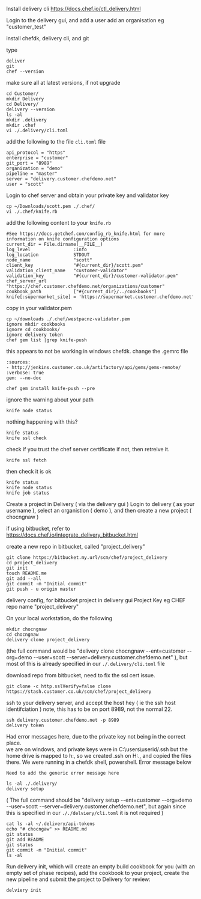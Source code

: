Install delivery cli
https://docs.chef.io/ctl_delivery.html

Login to the delivery gui, and add a user
add an organisation eg "customer_test"

install chefdk, delivery cli, and git

type
```
deliver
git
chef --version
```
make sure all at latest versions, if not upgrade

```
cd Customer/
mkdir Delivery
cd Delivery/
delivery --version
ls -al
mkdir .delivery
mkdir .chef
vi ./.delivery/cli.toml
```
add the following to the file `cli.toml` file
```
api_protocol = "https"
enterprise = "customer"
git_port = "8989"
organization = "demo"
pipeline = "master"
server = "delivery.customer.chefdemo.net"
user = "scott"
```
Login to chef server and obtain your private key and validator key
```
cp ~/Downloads/scott.pem ./.chef/
vi ./.chef/knife.rb
```
add the following content to your `knife.rb`
```
#See https://docs.getchef.com/config_rb_knife.html for more information on knife configuration options
current_dir = File.dirname(__FILE__)
log_level                :info
log_location             STDOUT
node_name                "scott"
client_key               "#{current_dir}/scott.pem"
validation_client_name   "customer-validator"
validation_key           "#{current_dir}/customer-validator.pem"
chef_server_url          "https://chef.customer.chefdemo.net/organizations/customer"
cookbook_path            ["#{current_dir}/../cookbooks"]
knife[:supermarket_site] = 'https://supermarket.customer.chefdemo.net'
```
copy in your validator.pem
```
cp ~/downloads ./.chef/westpacnz-validator.pem
ignore mkdir cookbooks
ignore cd cookbooks/
ignore delivery token
chef gem list |grep knife-push
```
this appears to not be working in windows chefdk. 
change the .gemrc file
```
:sources:
- http://jenkins.customer.co.uk/artifactory/api/gems/gems-remote/
:verbose: true
gem: --no-doc
```
```
chef gem install knife-push --pre
```
ignore the warning about your path
```
knife node status
```
nothing happening with this?
```
knife status
knife ssl check
```
check if you trust the chef server certificate
if not, then retreive it.
```
knife ssl fetch
```
then check it is ok
```
knife status
knife node status
knife job status
```
Create a project in Delivery ( via the delivery gui )
Login to delivery ( as your username ), select an organistion ( demo ), and then create a new project ( chocngnaw )

if using bitbucket, refer to https://docs.chef.io/integrate_delivery_bitbucket.html

create a new repo in bitbucket, called "project_delivery"
```
git clone https://bitbucket.my.url/scm/chef/project_delivery
cd project_delivery
git init
touch README.me
git add --all
git commit -m "Initial commit"
git push - u origin master
```
delivery config, for  bitbucket project in delivery gui
Project Key eg CHEF
repo name "project_delivery"

On your local workstation, do the following
```
mkdir chocngnaw
cd chocngnaw
delivery clone project_delivery
```
(the full command would be "delivery clone chocngnaw --ent=customer --org=demo --user=scott --server=delivery.customer.chefdemo.net" ), but most of this is already specified in our `./.delivery/cli.toml` file

download repo from bitbucket, need to fix the ssl cert issue.
```
git clone -c http.sslVerify=false clone https://stash.customer.co.uk/scm/chef/project_delivery
```
ssh to your delivery server, and accept the host hey ( ie the ssh host identifciation )
note, this has to be on port 8989, not the normal 22.  
```
ssh delivery.customer.chefdemo.net -p 8989
delivery token
```
Had error messages here, due to the private key not being in the correct place.  
we are on windows, and private keys were in C:\users\userid/.ssh    but the home drive is mapped to h:\, so we created .ssh on H:., and copied the files there.  We were running in a chefdk shell, powershell.   Error message below
```
Need to add the generic error message here
```

```
ls -al ./.delivery/
delivery setup
```
( The full command should be "delivery setup --ent=customer --org=demo --user=scott --server=delivery.customer.chefdemo.net", but again since this is specified in our `././delviery/cli.toml` it is not required )
```
cat ls -al ~/.delivery/api-tokens
echo "# chocngaw" >> README.md
git status
git add README
git status
git commit -m "Initial commit"
ls -al
```
Run delivery init, which will create an empty build cookbook for you (with an empty set of phase recipes), add the cookbook to your project, create the new pipeline and submit the project to Delivery for review: 
```
delviery init
```


